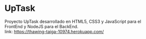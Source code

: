 # UpTask
Proyecto UpTask desarrollado en HTML5, CSS3 y JavaScript para el FrontEnd y NodeJS para el BackEnd.  
link: https://thawing-taiga-10974.herokuapp.com/
